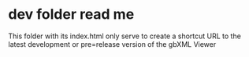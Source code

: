 # dev folder read me

This folder with its index.html only serve to create a shortcut URL to the latest development or pre=release version of the gbXML Viewer
